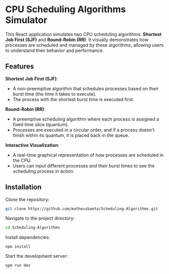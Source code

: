 # CPU Scheduling Algorithms Simulator

This React application simulates two CPU scheduling algorithms: **Shortest Job First (SJF)** and **Round-Robin (RR)**. It visually demonstrates how processes are scheduled and managed by these algorithms, allowing users to understand their behavior and performance.

## Features

**Shortest Job First (SJF)**:
- A non-preemptive algorithm that schedules processes based on their burst time (the time it takes to execute).
- The process with the shortest burst time is executed first.
  
**Round-Robin (RR)**:
- A preemptive scheduling algorithm where each process is assigned a fixed time slice (quantum).
- Processes are executed in a circular order, and if a process doesn't finish within its quantum, it is placed back in the queue.

**Interactive Visualization**:
- A real-time graphical representation of how processes are scheduled in the CPU.
- Users can input different processes and their burst times to see the scheduling process in action.

## Installation

Clone the repository:

```bash
git clone https://github.com/matheusbaeta/Scheduling-Algorithms.git
```

Navigate to the project directory:
```bash
cd Scheduling-Algorithms
```

Install dependencies:

```
npm install
```

Start the development server:

```
npm run dev
´´´

